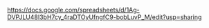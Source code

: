 https://docs.google.com/spreadsheets/d/1Ag-DVPJLU48I3bH7cy_4raDTOyUfngfC9-bobLuvP_M/edit?usp=sharing

